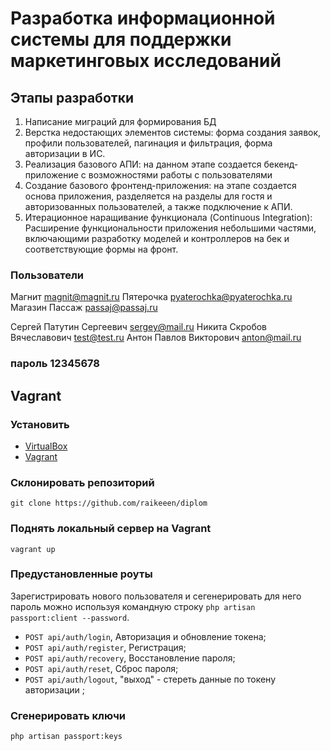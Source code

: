 # Разработка информационной системы для поддержки маркетинговых исследований
## Этапы разработки
1. Написание миграций для формирования БД
1. Верстка недостающих элементов системы: форма создания заявок, профили пользователей, пагинация и фильтрация, форма авторизации в ИС.
1. Реализация  базового АПИ: на данном этапе создается бекенд-приложение с возможностями работы с пользователями
1. Создание базового фронтенд-приложения: на этапе создается основа приложения, разделяется на разделы для гостя и авторизованных пользователей, а также подключение к АПИ.
1. Итерационное наращивание функционала (Continuous Integration): Расширение функциональности приложения небольшими частями, включающими разработку моделей и контроллеров на бек и соответствующие формы на фронт.
### Пользователи
Магнит magnit@magnit.ru
Пятерочка pyaterochka@pyaterochka.ru
Магазин Пассаж passaj@passaj.ru

Сергей Патутин Сергеевич sergey@mail.ru
Никита Скробов Вячеславович test@test.ru
Антон Павлов Викторович anton@mail.ru

### пароль 12345678
## Vagrant
### Установить
* [VirtualBox](https://www.virtualbox.org/wiki/Downloads)
* [Vagrant](https://www.vagrantup.com/downloads.html)

### Склонировать репозиторий
```
git clone https://github.com/raikeeen/diplom
```
### Поднять локальный сервер на Vagrant
```
vagrant up
```
### Предустановленные роуты
Зарегистрировать нового пользователя и сегенерировать для него пароль можно используя командную строку
`php artisan passport:client --password`.

* `POST api/auth/login`, Авторизация и обновление токена;
* `POST api/auth/register`, Регистрация;
* `POST api/auth/recovery`, Восстановление пароля;
* `POST api/auth/reset`, Сброс пароля;
* `POST api/auth/logout`, "выход" - стереть данные по токену авторизации ;

### Сгенерировать ключи
```
php artisan passport:keys
```
